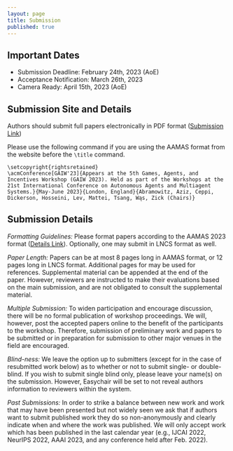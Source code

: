 ```yaml
---
layout: page
title: Submission
published: true
---
```


## Important Dates
* Submission Deadline: February 24th, 2023 (AoE)
* Acceptance Notification: March 26th, 2023
* Camera Ready: April 15th, 2023 (AoE)


<!--
* Workshop Talk Session 1: May 9th, 2022 (3:00-6:00 Auckland). [Zoom](https://psu.zoom.us/j/93817541262?pwd=M3VuaVNvb2p2T3UzS1Y3dUJmdVAwdz09).
* Workshop Talk  Session 2: May 9th, 2022 (11:00-14:00 Auckland). [Zoom](https://psu.zoom.us/j/93817541262?pwd=M3VuaVNvb2p2T3UzS1Y3dUJmdVAwdz09).
* Poster Session 1: May 10th, 2022 (02:00-02:55 Auckland). [Gather Town](https://app.gather.town/events/O8p6uZQ3G1EJELYsXH2v).
* Poster Session 2: May 10th, 2022 (06:15-07:15 Auckland). [Gather Town](https://app.gather.town/events/O8p6uZQ3G1EJELYsXH2v).
-->


## Submission Site and Details
Authors should submit full papers electronically in PDF format ([Submission Link](https://easychair.org/conferences/?conf=gaiw2023))

Please use the following command if you are using the AAMAS format from the website before the `\title` command.

```
\setcopyright{rightsretained}
\acmConference[GAIW'23]{Appears at the 5th Games, Agents, and Incentives Workshop (GAIW 2023). Held as part of the Workshops at the 21st International Conference on Autonomous Agents and Multiagent Systems.}{May-June 2023}{London, England}{Abramowitz, Aziz, Ceppi, Dickerson, Hosseini, Lev, Mattei, Tsang, Wąs, Zick (Chairs)} 
```

## Submission Details
*Formatting Guidelines:* Please format papers according to the AAMAS 2023 format ([Details Link](https://aamas2023.soton.ac.uk/calls/submission-instructions/)). Optionally, one may submit in LNCS format as well.

*Paper Length:* Papers can be at most 8 pages long in AAMAS format, or 12 pages long in LNCS format. Additional pages for may be used for references. Supplemental material can be appended at the end of the paper. However, reviewers are instructed to make their evaluations based on the main submission, and are not obligated to consult the supplemental material.

*Multiple Submission:* To widen participation and encourage discussion, there will be no formal publication of workshop proceedings. We will, however, post the accepted papers online to the benefit of the participants to the workshop. Therefore, submission of preliminary work and papers to be submitted or in preparation for submission to other major venues in the field are encouraged.

*Blind-ness:* We leave the option up to submitters (except for in the case of resubmitted work below) as to whether or not to submit single- or double- blind. If you wish to submit single blind only, please leave your name(s) on the submission. However, Easychair will be set to not reveal authors information to reviewers within the system.

*Past Submissions:* In order to strike a balance between new work and work that may have been presented but not widely seen we ask that if authors want to submit published work they do so non-anonymously and clearly indicate when and where the work was published. We will only accept work which has been published in the last calendar year (e.g., IJCAI 2022, NeurIPS 2022, AAAI 2023, and any conference held after Feb. 2022).

